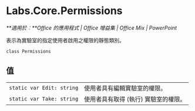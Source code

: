 
# Labs.Core.Permissions

 _**適用於︰**Office 的應用程式 | Office 增益集 | Office Mix | PowerPoint_

表示為實驗室的指定使用者啟用之權限的靜態類別。

```
class Permissions
```


## 值


|||
|:-----|:-----|
| `static var Edit: string`|使用者具有編輯實驗室的權限。|
| `static var Take: string`|使用者具有取得 (執行) 實驗室的權限。|
